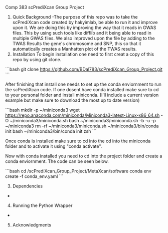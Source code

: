 Comp 383 scPrediXcan Group Project

1. Quick Background
-The purpose of this repo was to take the scPrediXcan code created by hakyimlab, be able to run it and improve upon it. We are doing this by improving the way that it reads in GWAS files. This by using such tools like difflib and it being able to read in multiple GWAS files. We also improved upon the file by adding to the TWAS Results the gene's chromosome and SNP, this so that it automatically creates a Manhatten plot of the TWAS results.
2. Installation
To begin installation one need to first creat a copy of this repo by using git clone.

\```bash
git clone https://github.com/BDal783/scPrediXcan_Group_Project.git
\```

After finishing that install one needs to set up the conda enviornment to run the scPrediXcan code. If one dosent have conda installed make sure to cd to your personal folder and install miniconda. (I'll include a current version example but make sure to download the most up to date version)

\```bash
mkdir -p ~/miniconda3
wget https://repo.anaconda.com/miniconda/Miniconda3-latest-Linux-x86_64.sh -O ~/miniconda3/miniconda.sh
bash ~/miniconda3/miniconda.sh -b -u -p ~/miniconda3
rm -rf ~/miniconda3/miniconda.sh
~/miniconda3/bin/conda init bash
~/miniconda3/bin/conda init zsh
\```

Once conda is installed make sure to cd into the cd into the miniconda folder and to activate it using "conda activate".

Now with conda installed you need to cd into the project folder and create a conda enviornment. The code can be seen below.

\```bash
cd /scPrediXcan_Group_Project/MetaXcan/software
conda env create -f conda_env.yaml
\```

3. Dependencies
-
4. Running the Python Wrapper
-
5. Acknowledgments

